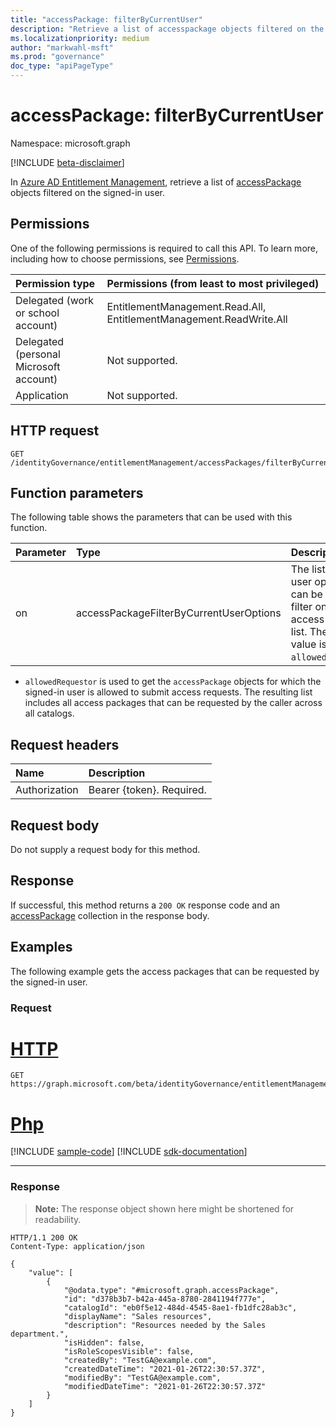 ```yaml
---
title: "accessPackage: filterByCurrentUser"
description: "Retrieve a list of accesspackage objects filtered on the signed-in user."
ms.localizationpriority: medium
author: "markwahl-msft"
ms.prod: "governance"
doc_type: "apiPageType"
---
```


# accessPackage: filterByCurrentUser
Namespace: microsoft.graph

[!INCLUDE [beta-disclaimer](../../includes/beta-disclaimer.md)]

In [Azure AD Entitlement Management](../resources/entitlementmanagement-overview.md), retrieve a list of [accessPackage](../resources/accesspackage.md) objects filtered on the signed-in user.

## Permissions
One of the following permissions is required to call this API. To learn more, including how to choose permissions, see [Permissions](/graph/permissions-reference).

|Permission type|Permissions (from least to most privileged)|
|:---|:---|
|Delegated (work or school account)|EntitlementManagement.Read.All, EntitlementManagement.ReadWrite.All|
|Delegated (personal Microsoft account)|Not supported.|
|Application|Not supported.|

## HTTP request

<!-- {
  "blockType": "ignored"
}
-->
``` http
GET /identityGovernance/entitlementManagement/accessPackages/filterByCurrentUser(on='allowedRequestor')
```

## Function parameters
The following table shows the parameters that can be used with this function.

|Parameter|Type|Description|
|:---|:---|:---|
|on|accessPackageFilterByCurrentUserOptions|The list of current user options that can be used to filter on the access packages list. The allowed value is `allowedRequestor`.|

- `allowedRequestor` is used to get the `accessPackage` objects for which the signed-in user is allowed to submit access requests. The resulting list includes all access packages that can be requested by the caller across all catalogs.

## Request headers
|Name|Description|
|:---|:---|
|Authorization|Bearer {token}. Required.|

## Request body
Do not supply a request body for this method.

## Response

If successful, this method returns a `200 OK` response code and an [accessPackage](../resources/accesspackage.md) collection in the response body.

## Examples
The following example gets the access packages that can be requested by the signed-in user.

### Request

# [HTTP](#tab/http)
<!-- {
  "blockType": "request",
  "name": "accesspackageassignmentrequest_filterByCurrentUser"
}
-->
``` http
GET https://graph.microsoft.com/beta/identityGovernance/entitlementManagement/accessPackages/filterByCurrentUser(on='allowedRequestor')
```

# [Php](#tab/php)
[!INCLUDE [sample-code](../includes/snippets/php/accesspackageassignmentrequest-filterbycurrentuser-php-snippets.md)]
[!INCLUDE [sdk-documentation](../includes/snippets/snippets-sdk-documentation-link.md)]

---



### Response
> **Note:** The response object shown here might be shortened for readability.
<!-- {
  "blockType": "response",
  "truncated": true,
  "@odata.type": "Collection(microsoft.graph.accessPackageAssignmentRequest)"
}
-->
``` http
HTTP/1.1 200 OK
Content-Type: application/json

{
    "value": [
        {
            "@odata.type": "#microsoft.graph.accessPackage",
            "id": "d378b3b7-b42a-445a-8780-2841194f777e",
            "catalogId": "eb0f5e12-484d-4545-8ae1-fb1dfc28ab3c",
            "displayName": "Sales resources",
            "description": "Resources needed by the Sales department.",
            "isHidden": false,
            "isRoleScopesVisible": false,
            "createdBy": "TestGA@example.com",
            "createdDateTime": "2021-01-26T22:30:57.37Z",
            "modifiedBy": "TestGA@example.com",
            "modifiedDateTime": "2021-01-26T22:30:57.37Z"
        }
    ]
}
```

